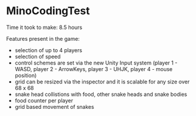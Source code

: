 # MinoCodingTest
Time it took to make:
8.5 hours

Features present in the game:

- selection of up to 4 players
- selection of speed
- control schemes are set via the new Unity Input system (player 1 - WASD, player 2 - ArrowKeys, player 3 - UHJK, player 4 - mouse position)
- grid can be resized via the inspector and it is scalable for any size over 68 x 68
- snake head collistions with food, other snake heads and snake bodies
- food counter per player
- grid based movement of snakes
